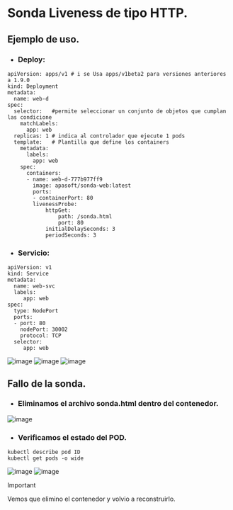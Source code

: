 # Sonda Liveness de tipo HTTP.
## Ejemplo de uso.
- ### Deploy:
```
apiVersion: apps/v1 # i se Usa apps/v1beta2 para versiones anteriores a 1.9.0
kind: Deployment
metadata:
  name: web-d
spec:
  selector:   #permite seleccionar un conjunto de objetos que cumplan las condicione
    matchLabels:
      app: web
  replicas: 1 # indica al controlador que ejecute 1 pods
  template:   # Plantilla que define los containers
    metadata:
      labels:
        app: web
    spec:
      containers:
      - name: web-d-777b977ff9
        image: apasoft/sonda-web:latest
        ports:
        - containerPort: 80
        livenessProbe:
            httpGet:
                path: /sonda.html
                port: 80
            initialDelaySeconds: 3
            periodSeconds: 3
```

- ### Servicio:
```
apiVersion: v1
kind: Service
metadata:
  name: web-svc
  labels:
     app: web
spec:
  type: NodePort
  ports:
  - port: 80
    nodePort: 30002
    protocol: TCP
  selector:
     app: web
```
![image](https://github.com/user-attachments/assets/d34bfd58-3600-4952-ae15-ea333c99c94c)
![image](https://github.com/user-attachments/assets/fa9c8c54-e3a4-4f92-b825-9dc8d1d89815)
![image](https://github.com/user-attachments/assets/e9ed0caa-6c3c-4225-a0ff-662b49728380)

## Fallo de la sonda.
- ### Eliminamos el archivo sonda.html dentro del contenedor.
![image](https://github.com/user-attachments/assets/104b4be1-50c0-481c-bb60-9a223686feff)

- ### Verificamos el estado del POD.
```
kubectl describe pod ID
kubectl get pods -o wide
```
![image](https://github.com/user-attachments/assets/cf20c729-86fd-4c46-87f2-d65d96e6e5c6)
![image](https://github.com/user-attachments/assets/1fdce2f8-7ffb-43be-bed2-bd049f4a0952)

> [!IMPORTANT]
> Vemos que elimino el contenedor y volvio a reconstruirlo.
